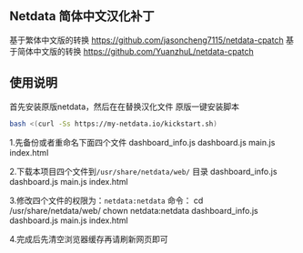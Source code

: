 ## Netdata 简体中文汉化补丁

基于繁体中文版的转换
<https://github.com/jasoncheng7115/netdata-cpatch>
基于简体中文版的转换
<https://github.com/YuanzhuL/netdata-cpatch>

## 使用说明
首先安装原版netdata，然后在在替换汉化文件
原版一键安装脚本
```bash
bash <(curl -Ss https://my-netdata.io/kickstart.sh)
```
1.先备份或者重命名下面四个文件
 dashboard_info.js dashboard.js main.js index.html

2.下载本项目四个文件到`/usr/share/netdata/web/` 目录
 dashboard_info.js dashboard.js main.js index.html

3.修改四个文件的权限为：`netdata:netdata`
命令：
cd /usr/share/netdata/web/
chown netdata:netdata dashboard_info.js dashboard.js main.js index.html

4.完成后先清空浏览器缓存再请刷新网页即可


&nbsp;&nbsp;
&nbsp;&nbsp;
